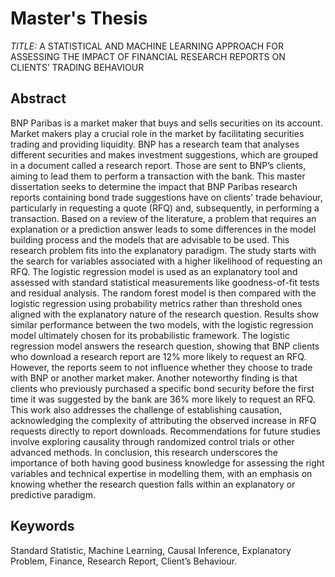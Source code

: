 # Master's Thesis

*TITLE:* A STATISTICAL AND MACHINE LEARNING APPROACH FOR ASSESSING THE IMPACT OF FINANCIAL RESEARCH REPORTS ON CLIENTS’ TRADING BEHAVIOUR


## Abstract 
BNP Paribas is a market maker that buys and sells securities on its account. Market makers play a crucial role in the market by facilitating securities trading and providing liquidity. BNP has a research team that analyses different securities and makes investment suggestions, which are grouped in a document called a research report. Those are sent to BNP’s clients, aiming to lead them to perform a transaction with the bank. This master dissertation seeks to determine the impact that BNP Paribas research reports containing bond trade suggestions have on clients' trade behaviour, particularly in requesting a quote (RFQ) and, subsequently, in performing a transaction. Based on a review of the literature, a problem that requires an explanation or a prediction answer leads to some differences in the model building process and the models that are advisable to be used. This research problem fits into the explanatory paradigm. The study starts with the search for variables associated with a higher likelihood of requesting an RFQ. The logistic regression model is used as an explanatory tool and assessed with standard statistical measurements like goodness-of-fit tests and residual analysis. The random forest model is then compared with the logistic regression using probability metrics rather than threshold ones aligned with the explanatory nature of the research question. Results show similar performance between the two models, with the logistic regression model ultimately chosen for its probabilistic framework. The logistic regression model answers the research question, showing that BNP clients who download a research report are 12% more likely to request an RFQ. However, the reports seem to not influence whether they choose to trade with BNP or another market maker. Another noteworthy finding is that clients who previously purchased a specific bond security before the first time it was suggested by the bank are 36% more likely to request an RFQ. This work also addresses the challenge of establishing causation, acknowledging the complexity of attributing the observed increase in RFQ requests directly to report downloads. Recommendations for future studies involve exploring causality through randomized control trials or other advanced methods. In conclusion, this research underscores the importance of both having good business knowledge for assessing the right variables and technical expertise in modelling them, with an emphasis on knowing whether the research question falls within an explanatory or predictive paradigm. 


## Keywords
Standard Statistic, Machine Learning, Causal Inference, Explanatory Problem, Finance, Research Report, Client’s Behaviour. 
